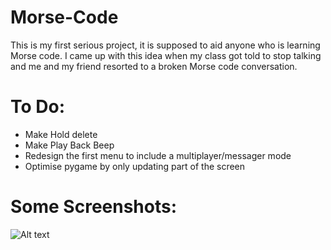 # Morse-Code
This is my first serious project, it is supposed to aid anyone who is learning Morse code. I came up with this idea when my class got told to stop talking and me and my friend resorted to a broken Morse code conversation.


# To Do:
- Make Hold delete
- Make Play Back Beep
- Redesign the first menu to include a multiplayer/messager mode
- Optimise pygame by only updating part of the screen


# Some Screenshots:

![Alt text](/IsaacWP121/Morse-Code/tree/Screenshots/Screen1.png?raw=true "Screen 1")
